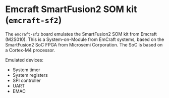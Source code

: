 # Emcraft SmartFusion2 SOM kit (`emcraft-sf2`)

The `emcraft-sf2` board emulates the SmartFusion2 SOM kit from Emcraft
(M2S010). This is a System-on-Module from EmCraft systems, based on the
SmartFusion2 SoC FPGA from Microsemi Corporation. The SoC is based on a
Cortex-M4 processor.

Emulated devices:

-   System timer
-   System registers
-   SPI controller
-   UART
-   EMAC
